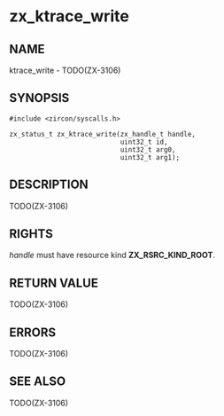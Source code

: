 # zx_ktrace_write

## NAME

<!-- Updated by update-docs-from-abigen, do not edit. -->

ktrace_write - TODO(ZX-3106)

## SYNOPSIS

<!-- Updated by update-docs-from-abigen, do not edit. -->

```
#include <zircon/syscalls.h>

zx_status_t zx_ktrace_write(zx_handle_t handle,
                            uint32_t id,
                            uint32_t arg0,
                            uint32_t arg1);
```

## DESCRIPTION

TODO(ZX-3106)

## RIGHTS

<!-- Updated by update-docs-from-abigen, do not edit. -->

*handle* must have resource kind **ZX_RSRC_KIND_ROOT**.

## RETURN VALUE

TODO(ZX-3106)

## ERRORS

TODO(ZX-3106)

## SEE ALSO


TODO(ZX-3106)
